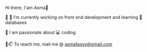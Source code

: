 Hi there, I'am Asma👋


:large_blue_diamond: 🔭 I’m currently working on front end development and learning 🌱 databases

:large_blue_diamond: I am passionate about :computer: coding

:large_blue_diamond:📫 To reach me, mail me @ asmafassy@gmail.com



